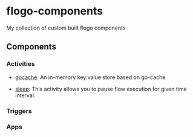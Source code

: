 # flogo-components
My collection of custom built flogo components

## Components

### Activities

* [gocache](activity/gocache): An in-memory key:value store based on go-cache

* [sleep](activity/sleep): This activity allows you to pause flow execution for given time interval.

### Triggers

### Apps
